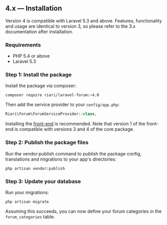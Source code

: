 ## 4.x — Installation

Version 4 is compatible with Laravel 5.3 and above. Features, functionality and usage are identical to version 3, so please refer to the 3.x documentation after installation.

### Requirements

+ PHP 5.4 or above
+ Laravel 5.3

### Step 1: Install the package

Install the package via composer:

```
composer require riari/laravel-forum:~4.0
```

Then add the service provider to your `config/app.php`:

```php
Riari\Forum\ForumServiceProvider::class,
```

Installing the [front-end](3.x/front-end/introduction.md) is recommended. Note that version 1 of the front-end is compatible with versions 3 and 4 of the core package.

### Step 2: Publish the package files

Run the vendor:publish command to publish the package config, translations and migrations to your app's directories:

`php artisan vendor:publish`

### Step 3: Update your database

Run your migrations:

`php artisan migrate`

Assuming this succeeds, you can now define your forum categories in the `forum_categories` table.
